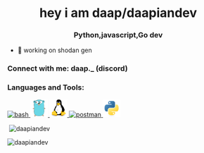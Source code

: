 <h1 align="center">hey i am daap/daapiandev</h1>




<h3 align="center">Python,javascript,Go dev</h3>

- 🔭 working on shodan gen




<h3 align="left">Connect with me: daap._ (discord)</h3>
<p align="left">
</p>



<h3 align="left">Languages and Tools:</h3>
<p align="left"> <a href="https://www.gnu.org/software/bash/" target="_blank" rel="noreferrer"> <img src="https://www.vectorlogo.zone/logos/gnu_bash/gnu_bash-icon.svg" alt="bash" width="40" height="40"/> </a> <a href="https://golang.org" target="_blank" rel="noreferrer"> <img src="https://raw.githubusercontent.com/devicons/devicon/master/icons/go/go-original.svg" alt="go" width="40" height="40"/> </a> <a href="https://www.linux.org/" target="_blank" rel="noreferrer"> <img src="https://raw.githubusercontent.com/devicons/devicon/master/icons/linux/linux-original.svg" alt="linux" width="40" height="40"/> </a> <a href="https://postman.com" target="_blank" rel="noreferrer"> <img src="https://www.vectorlogo.zone/logos/getpostman/getpostman-icon.svg" alt="postman" width="40" height="40"/> </a> <a href="https://www.python.org" target="_blank" rel="noreferrer"> <img src="https://raw.githubusercontent.com/devicons/devicon/master/icons/python/python-original.svg" alt="python" width="40" height="40"/> </a> </p>


<p>&nbsp;<img align="center" src="https://github-readme-stats.vercel.app/api?username=daapiandev&show_icons=true&locale=en" alt="daapiandev" /></p>



<p align="left"> <img src="https://komarev.com/ghpvc/?username=daapiandev&label=Profile%20views&color=0e75b6&style=flat" alt="daapiandev" /> </p>

